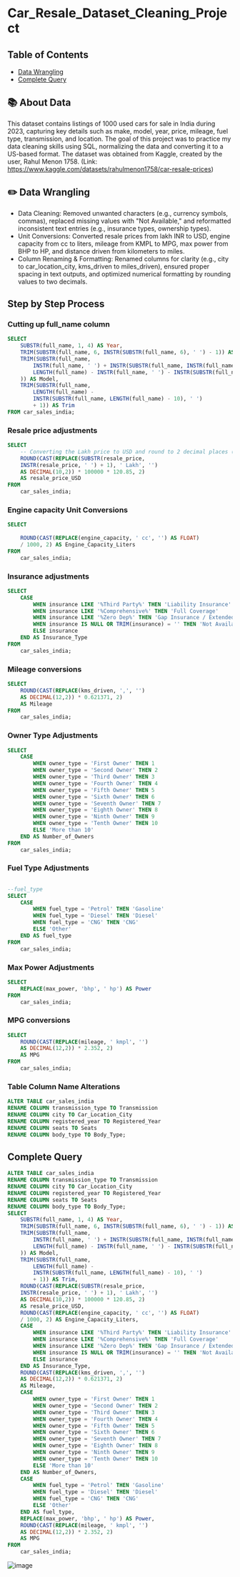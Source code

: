 # Car_Resale_Dataset_Cleaning_Project

## Table of Contents
- [Data Wrangling](#data-wrangling)
- [Complete Query](#complete-query)

## 📚 About Data

This dataset contains listings of 1000 used cars for sale in India during 2023, capturing key details such as make, model, year, price, mileage, fuel type, transmission, and location. The goal of this project was to practice my data cleaning skills using SQL, 
normalizing the data and converting it to a US-based format. The dataset was obtained from Kaggle, created by the user, Rahul Menon 1758. (Link: https://www.kaggle.com/datasets/rahulmenon1758/car-resale-prices)

## ✏️ Data Wrangling

- Data Cleaning: Removed unwanted characters (e.g., currency symbols, commas), replaced missing values with "Not Available," and reformatted inconsistent text entries (e.g., insurance types, ownership types).
- Unit Conversions: Converted resale prices from lakh INR to USD, engine capacity from cc to liters, mileage from KMPL to MPG, max power from BHP to HP, and distance driven from kilometers to miles.
- Column Renaming & Formatting:  Renamed columns for clarity (e.g., city to car_location_city, kms_driven to miles_driven), ensured proper spacing in text outputs, and optimized numerical formatting by rounding values to two decimals.

## Step by Step Process

### Cutting up full_name column
```sql
SELECT
    SUBSTR(full_name, 1, 4) AS Year,
    TRIM(SUBSTR(full_name, 6, INSTR(SUBSTR(full_name, 6), ' ') - 1)) AS Make,
    TRIM(SUBSTR(full_name, 
        INSTR(full_name, ' ') + INSTR(SUBSTR(full_name, INSTR(full_name, ' ') + 1), ' ') + 1,
        LENGTH(full_name) - INSTR(full_name, ' ') - INSTR(SUBSTR(full_name, INSTR(full_name, ' ') + 1), ' ') - INSTR(SUBSTR(full_name, INSTR(full_name, ' ') + 1), ' ') 
    )) AS Model,
    TRIM(SUBSTR(full_name, 
        LENGTH(full_name) - 
        INSTR(SUBSTR(full_name, LENGTH(full_name) - 10), ' ') 
        + 1)) AS Trim
FROM car_sales_india;
```

### Resale price adjustments
```sql
SELECT
    -- Converting the Lakh price to USD and round to 2 decimal places (Jan 1 2023 unit conversion rate)
    ROUND(CAST(REPLACE(SUBSTR(resale_price, 
    INSTR(resale_price, ' ') + 1), ' Lakh', '') 
    AS DECIMAL(10,2)) * 100000 * 120.85, 2) 
    AS resale_price_USD
FROM
    car_sales_india;
```

### Engine capacity Unit Conversions
```sql
SELECT
    
    ROUND(CAST(REPLACE(engine_capacity, ' cc', '') AS FLOAT) 
    / 1000, 2) AS Engine_Capacity_Liters
FROM
    car_sales_india;
```

### Insurance adjustments
```sql
SELECT
    CASE
        WHEN insurance LIKE '%Third Party%' THEN 'Liability Insurance'
        WHEN insurance LIKE '%Comprehensive%' THEN 'Full Coverage'
        WHEN insurance LIKE '%Zero Dep%' THEN 'Gap Insurance / Extended Coverage'
        WHEN insurance IS NULL OR TRIM(insurance) = '' THEN 'Not Available'  
        ELSE insurance 
    END AS Insurance_Type
FROM
    car_sales_india;
```

### Mileage conversions
```sql
SELECT
    ROUND(CAST(REPLACE(kms_driven, ',', '') 
    AS DECIMAL(12,2)) * 0.621371, 2) 
    AS Mileage
FROM
    car_sales_india;
```

### Owner Type Adjustments
```sql
SELECT
    CASE
        WHEN owner_type = 'First Owner' THEN 1
        WHEN owner_type = 'Second Owner' THEN 2
        WHEN owner_type = 'Third Owner' THEN 3
        WHEN owner_type = 'Fourth Owner' THEN 4
        WHEN owner_type = 'Fifth Owner' THEN 5
        WHEN owner_type = 'Sixth Owner' THEN 6
        WHEN owner_type = 'Seventh Owner' THEN 7
        WHEN owner_type = 'Eighth Owner' THEN 8
        WHEN owner_type = 'Ninth Owner' THEN 9
        WHEN owner_type = 'Tenth Owner' THEN 10
        ELSE 'More than 10'
    END AS Number_of_Owners
FROM
    car_sales_india;
```

### Fuel Type Adjustments
```sql

--fuel_type
SELECT
    CASE
        WHEN fuel_type = 'Petrol' THEN 'Gasoline'
        WHEN fuel_type = 'Diesel' THEN 'Diesel'
        WHEN fuel_type = 'CNG' THEN 'CNG'  
        ELSE 'Other' 
    END AS fuel_type
FROM
    car_sales_india;
```

### Max Power Adjustments
```sql
SELECT
    REPLACE(max_power, 'bhp', ' hp') AS Power
FROM
    car_sales_india;
```

### MPG conversions
```sql
SELECT
    ROUND(CAST(REPLACE(mileage, ' kmpl', '') 
    AS DECIMAL(12,2)) * 2.352, 2) 
    AS MPG
FROM
    car_sales_india;
```

### Table Column Name Alterations
```sql
ALTER TABLE car_sales_india
RENAME COLUMN transmission_type TO Transmission
RENAME COLUMN city TO Car_Location_City
RENAME COLUMN registered_year TO Registered_Year
RENAME COLUMN seats TO Seats
RENAME COLUMN body_type TO Body_Type;
```

## Complete Query
```sql
ALTER TABLE car_sales_india
RENAME COLUMN transmission_type TO Transmission
RENAME COLUMN city TO Car_Location_City
RENAME COLUMN registered_year TO Registered_Year
RENAME COLUMN seats TO Seats
RENAME COLUMN body_type TO Body_Type;
SELECT
    SUBSTR(full_name, 1, 4) AS Year,
    TRIM(SUBSTR(full_name, 6, INSTR(SUBSTR(full_name, 6), ' ') - 1)) AS Make,
    TRIM(SUBSTR(full_name, 
        INSTR(full_name, ' ') + INSTR(SUBSTR(full_name, INSTR(full_name, ' ') + 1), ' ') + 1,
        LENGTH(full_name) - INSTR(full_name, ' ') - INSTR(SUBSTR(full_name, INSTR(full_name, ' ') + 1), ' ') - INSTR(SUBSTR(full_name, INSTR(full_name, ' ') + 1), ' ') 
    )) AS Model,
    TRIM(SUBSTR(full_name, 
        LENGTH(full_name) - 
        INSTR(SUBSTR(full_name, LENGTH(full_name) - 10), ' ') 
        + 1)) AS Trim,
    ROUND(CAST(REPLACE(SUBSTR(resale_price, 
    INSTR(resale_price, ' ') + 1), ' Lakh', '') 
    AS DECIMAL(10,2)) * 100000 * 120.85, 2) 
    AS resale_price_USD,
    ROUND(CAST(REPLACE(engine_capacity, ' cc', '') AS FLOAT) 
    / 1000, 2) AS Engine_Capacity_Liters,
    CASE
        WHEN insurance LIKE '%Third Party%' THEN 'Liability Insurance'
        WHEN insurance LIKE '%Comprehensive%' THEN 'Full Coverage'
        WHEN insurance LIKE '%Zero Dep%' THEN 'Gap Insurance / Extended Coverage'
        WHEN insurance IS NULL OR TRIM(insurance) = '' THEN 'Not Available'  
        ELSE insurance 
    END AS Insurance_Type,
    ROUND(CAST(REPLACE(kms_driven, ',', '') 
    AS DECIMAL(12,2)) * 0.621371, 2) 
    AS Mileage,
    CASE
        WHEN owner_type = 'First Owner' THEN 1
        WHEN owner_type = 'Second Owner' THEN 2
        WHEN owner_type = 'Third Owner' THEN 3
        WHEN owner_type = 'Fourth Owner' THEN 4
        WHEN owner_type = 'Fifth Owner' THEN 5
        WHEN owner_type = 'Sixth Owner' THEN 6
        WHEN owner_type = 'Seventh Owner' THEN 7
        WHEN owner_type = 'Eighth Owner' THEN 8
        WHEN owner_type = 'Ninth Owner' THEN 9
        WHEN owner_type = 'Tenth Owner' THEN 10
        ELSE 'More than 10'
    END AS Number_of_Owners,
    CASE
        WHEN fuel_type = 'Petrol' THEN 'Gasoline'
        WHEN fuel_type = 'Diesel' THEN 'Diesel'
        WHEN fuel_type = 'CNG' THEN 'CNG'  
        ELSE 'Other' 
    END AS fuel_type,
    REPLACE(max_power, 'bhp', ' hp') AS Power,
    ROUND(CAST(REPLACE(mileage, ' kmpl', '') 
    AS DECIMAL(12,2)) * 2.352, 2) 
    AS MPG
FROM
    car_sales_india;
```
![image](https://github.com/user-attachments/assets/89830444-ef8f-43ba-9a99-c71d401806e1)

